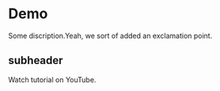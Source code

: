 # Demo 
Some discription.Yeah, we sort of added an exclamation point.

## subheader
Watch tutorial on YouTube.
